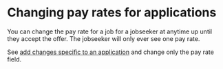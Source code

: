 # Changing pay rates for applications

You can change the pay rate for a job for a jobseeker at anytime up until they accept the offer. The jobseeker will only ever see one pay rate.

See [add changes specific to an application](creating-individual-employment-conditions#change-field-override) and change only the pay rate field.
